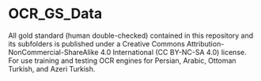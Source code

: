 # OCR_GS_Data
All gold standard (human double-checked) contained in this repository and its subfolders is published under a Creative Commons Attribution-NonCommercial-ShareAlike 4.0 International (CC BY-NC-SA 4.0) license. For use training and testing OCR engines for Persian, Arabic, Ottoman Turkish, and Azeri Turkish.
